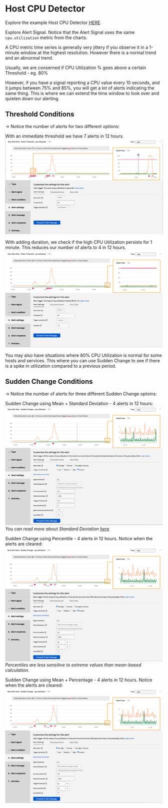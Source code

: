 # Host CPU Detector

Explore the example Host CPU Detector [HERE](https://app.us1.signalfx.com/#/detector/v2/EkM9g-bA4AA/edit).

Explore Alert Signal. Notice that the Alert Signal uses the same `cpu.utilization` metric from the charts.

A CPU metric time series is generally very jittery if you observe it in a 1-minute window at the highest resolution. However there is a normal trend and an abnormal trend.

Usually, we are conserned if CPU Utilization % goes above a certain Threshold - eg. 80%

However, if you have a signal reporting a CPU value every 10 seconds, and it jumps between 75% and 85%, you will get a lot of alerts indicating the same thing. This is where we can extend the time window to look over and quieten down our alerting.

## Threshold Conditions
-> Notice the number of alerts for two different options:

With an immediate threshold we have 7 alerts in 12 hours.
![Immediate Threshold](https://github.com/kdroukman/ps_support/blob/master/lenovo/workshop/img/HostCPUDetector-Threshold-Immediate.png?raw=true)

With adding duration, we check if the high CPU Utilization persists for 1 minute. This reduces our number of alerts to 4 in 12 hours.
![Duration Threshold](https://github.com/kdroukman/ps_support/blob/master/lenovo/workshop/img/HostCPUDetector-Threshold-Duration2m.png?raw=true)

You may also have situations where 80% CPU Utilization is normal for some hosts and services. This where you can use Sudden Change to see if there is a spike in utilization compared to a previous period.

## Sudden Change Conditions
-> Notice the number of alerts for three different Sudden Change optoins:

Sudden Change using Mean + Standard Deviation - 4 alerts in 12 hours:
![Mean+StdDev Sudden Change](https://github.com/kdroukman/ps_support/blob/master/lenovo/workshop/img/HostCPUDetector%20-%20SuddenChange-MeanStdDev.png?raw=true)
_You can read more about Standard Deviation [here](https://www.mathsisfun.com/data/standard-deviation.html)_

Sudden Change using Percentile - 4 alerts in 12 hours. Notice when the alerts are cleared:
![Percentile Sudden Change](https://github.com/kdroukman/ps_support/blob/master/lenovo/workshop/img/HostCPUDetector-SuddenChange-MeanPerct.png?raw=true)
_Percentiles are less sensitive to extreme values than mean-based calculation._

Sudden Change using Mean + Percentage - 4 alerts in 12 hours. Notice when the alerts are cleared:
![Mean+Percent Sudden Change](https://github.com/kdroukman/ps_support/blob/master/lenovo/workshop/img/HostCPUDetector-SuddenChange-MeanPerct.png?raw=true)

